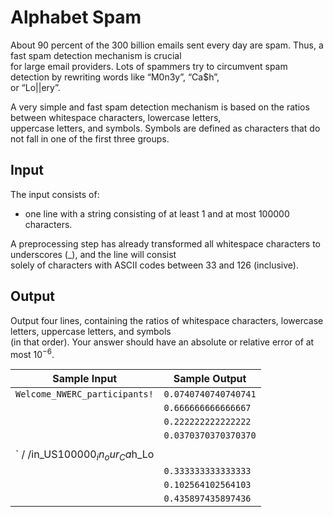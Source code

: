 # Alphabet Spam

About 90 percent of the 300 billion emails sent every day are spam. Thus, a fast spam detection mechanism is crucial\
for large email providers. Lots of spammers try to circumvent spam detection by rewriting words like “M0n3y”, “Ca$h”,\
or “Lo||ery”.

A very simple and fast spam detection mechanism is based on the ratios between whitespace characters, lowercase letters,\
uppercase letters, and symbols. Symbols are defined as characters that do not fall in one of the first three groups.

## Input

The input consists of:

- one line with a string consisting of at least 1 and at most 100000 characters.

A preprocessing step has already transformed all whitespace characters to underscores (_), and the line will consist\
solely of characters with ASCII codes between 33 and 126 (inclusive).

## Output

Output four lines, containing the ratios of whitespace characters, lowercase letters, uppercase letters, and symbols\
(in that order). Your answer should have an absolute or relative error of at most 10<sup>−6</sup>.

| Sample Input                                    | Sample Output         |
| ---                                             | ---                   |
| `Welcome_NWERC_participants!`                   | `0.0740740740740741`  |
|                                                 | `0.666666666666667`   |
|                                                 | `0.222222222222222`   |
|                                                 | `0.0370370370370370`  |
|                                                 |                       |
| ` \/ \/in_US$100000_in_our_Ca$h_Lo||ery!!! `    | `0.128205128205128`   |
|                                                 | `0.333333333333333`   |
|                                                 | `0.102564102564103`   |
|                                                 | `0.435897435897436`   |